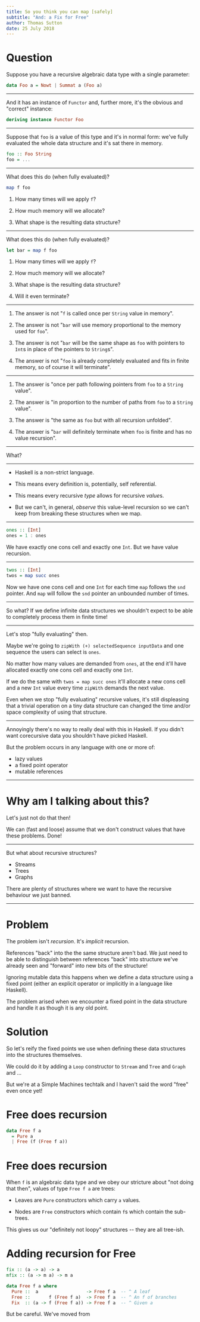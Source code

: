 ```yaml
---
title: So you think you can map [safely]
subtitle: "And: a Fix for Free"
author: Thomas Sutton
date: 25 July 2018
---
```


# Question

Suppose you have a recursive algebraic data type with a single parameter:

```haskell
data Foo a = Nowt | Summat a (Foo a)
```

---

And it has an instance of `Functor` and, further more, it's the obvious
and "correct" instance:

```haskell
deriving instance Functor Foo
```

---

Suppose that `foo` is a value of this type and it's in normal form: we've
fully evaluated the whole data structure and it's sat there in memory.

```haskell
foo :: Foo String
foo = ...
```

---

What does this do (when fully evaluated)?

```haskell
map f foo
```

1. How many times will we apply `f`?

2. How much memory will we allocate?

3. What shape is the resulting data structure?

---

What does this do (when fully evaluated)?

```haskell
let bar = map f foo
```

1. How many times will we apply `f`?

2. How much memory will we allocate?

3. What shape is the resulting data structure?

4. Will it even terminate?

---

1. The answer is not "`f` is called once per `String` value in memory".

2. The answer is not "`bar` will use memory proportional to the memory used for `foo`".

3. The answer is not "`bar` will be the same shape as `foo` with pointers to `Int`s in place of the pointers to `String`s".

4. The answer is not "`foo` is already completely evaluated and fits in finite memory, so of course it will terminate".

---

1. The answer is "once per path following pointers from `foo` to a `String` value".

2. The answer is "in proportion to the number of paths from `foo` to a `String` value".

3. The answer is "the same as `foo` but with all recursion unfolded".

4. The answer is "`bar` will definitely terminate when `foo` is finite and has no value recursion".

---

What?

---

* Haskell is a non-strict language.

* This means every definition is, potentially, self referential.

* This means every recursive *type* allows for recursive *value*s.

* But we can't, in general, *observe* this value-level recursion so we
  can't keep from breaking these structures when we map.

---

```haskell
ones :: [Int]
ones = 1 : ones
```

We have exactly one cons cell and exactly one `Int`. But we have value
recursion.

---

```haskell
twos :: [Int]
twos = map succ ones
```

Now we have one cons cell and one `Int` for each time `map` follows the `snd`
pointer. And `map` will follow the `snd` pointer an unbounded number of times.

---

So what? If we define infinite data structures we shouldn't expect to be able
to completely process them in finite time!

---

Let's stop "fully evaluating" then.

Maybe we're going to `zipWith (+) selectedSequence inputData` and one sequence
the users can select is `ones`.

No matter how many values are demanded from `ones`, at the end it'll have
allocated exactly one cons cell and exactly one `Int`.

If we do the same with `twos = map succ ones` it'll allocate a new cons cell
and a new `Int` value every time `zipWith` demands the next value.

Even when we stop "fully evaluating" recursive values, it's still displeasing
that a trivial operation on a tiny data structure can changed the time and/or
space complexity of using that structure.

---

Annoyingly there's no way to really deal with this in Haskell. If you didn't
want corecursive data you shouldn't have picked Haskell.

But the problem occurs in any language with one or more of:

* lazy values
* a fixed point operator
* mutable references

---

# Why am I talking about this?

Let's just not do that then!

We can (fast and loose) assume that we don't construct values that have these
problems. Done!

---

But what about recursive structures?

* Streams
* Trees
* Graphs

There are plenty of structures where we want to have the recursive behaviour we
just banned.


---

# Problem

The problem isn't *recursion*. It's *implicit* recursion.

References "back" into the the same structure aren't bad. We just need to be
able to distinguish between references "back" into structure we've already seen
and "forward" into new bits of the structure!

Ignoring mutable data this happens when we define a data structure using a
fixed point (either an explicit operator or implicitly in a language like
Haskell).

The problem arised when we encounter a fixed point in the data structure
and handle it as though it is any old point.

# Solution

So let's reify the fixed points we use when defining these data structures into
the structures themselves.

We could do it by adding a `Loop` constructor to `Stream` and `Tree` and
`Graph` and ...

But we're at a Simple Machines techtalk and I haven't said the word "free"
even once yet!

# Free does recursion

```haskell
data Free f a
  = Pure a
  | Free (f (Free f a))
```

# Free does recursion

When `f` is an algebraic data type and we obey our stricture about "not doing
that then", values of type `Free f a` are trees:

* Leaves are `Pure` constructors which carry `a` values.

* Nodes are `Free` constructors which contain `f`s which contain the sub-trees.

This gives us our "definitely not loopy" structures -- they are all tree-ish.

# Adding recursion for Free

```haskell
fix :: (a -> a) -> a
mfix :: (a -> m a) -> m a
```

```haskell
data Free f a where
  Pure ::  a                  -> Free f a  -- ^ A leaf
  Free ::       f (Free f a)  -> Free f a  -- ^ An f of branches
  Fix  :: (a -> f (Free f a)) -> Free f a  -- ^ Given a 
```

But be careful. We've moved from 